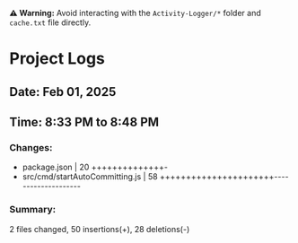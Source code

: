 **⚠️ Warning:** Avoid interacting with the `Activity-Logger/*` folder and `cache.txt` file directly.

# Project Logs

## Date: Feb 01, 2025

## Time: 8:33 PM to 8:48 PM

### Changes:

- package.json | 20 ++++++++++++++-
- src/cmd/startAutoCommitting.js | 58 ++++++++++++++++++++++--------------------

### Summary:

2 files changed, 50 insertions(+), 28 deletions(-)
